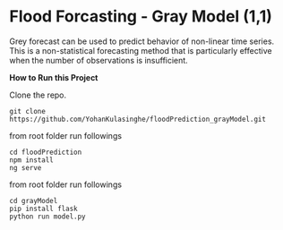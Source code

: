 # Flood Forcasting - Gray Model (1,1)

Grey forecast can be used to predict behavior of non-linear time series. This is a non-statistical forecasting method that is particularly effective when the number of observations is insufficient.

**How to Run this Project**

Clone the repo. 
```
git clone https://github.com/YohanKulasinghe/floodPrediction_grayModel.git
```

from root folder run followings
```
cd floodPrediction
npm install
ng serve
```

from root folder run followings
```
cd grayModel
pip install flask
python run model.py
```
